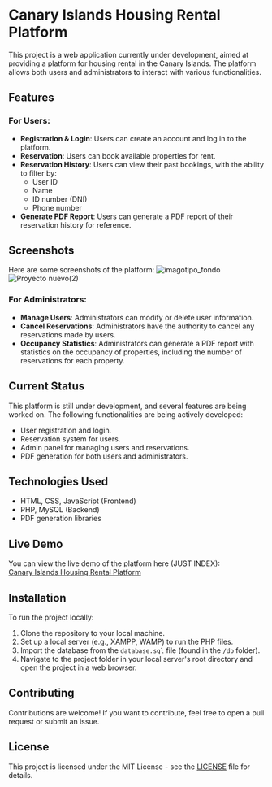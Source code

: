 # Canary Islands Housing Rental Platform

This project is a web application currently under development, aimed at providing a platform for housing rental in the Canary Islands. The platform allows both users and administrators to interact with various functionalities.

## Features

### For Users:
- **Registration & Login**: Users can create an account and log in to the platform.
- **Reservation**: Users can book available properties for rent.
- **Reservation History**: Users can view their past bookings, with the ability to filter by:
  - User ID
  - Name
  - ID number (DNI)
  - Phone number
- **Generate PDF Report**: Users can generate a PDF report of their reservation history for reference.

## Screenshots

Here are some screenshots of the platform:
![imagotipo_fondo](https://github.com/user-attachments/assets/8bb46f1a-9e3e-4741-bba9-de8dc54dda54)
![Proyecto nuevo(2)](https://github.com/user-attachments/assets/bfe4d502-de0e-4e28-9111-1364b93687b6)

### For Administrators:
- **Manage Users**: Administrators can modify or delete user information.
- **Cancel Reservations**: Administrators have the authority to cancel any reservations made by users.
- **Occupancy Statistics**: Administrators can generate a PDF report with statistics on the occupancy of properties, including the number of reservations for each property.

## Current Status
This platform is still under development, and several features are being worked on. The following functionalities are being actively developed:
- User registration and login.
- Reservation system for users.
- Admin panel for managing users and reservations.
- PDF generation for both users and administrators.

## Technologies Used
- HTML, CSS, JavaScript (Frontend)
- PHP, MySQL (Backend)
- PDF generation libraries

## Live Demo

You can view the live demo of the platform here (JUST INDEX):  
[Canary Islands Housing Rental Platform](https://ankkdev.github.io/islarent.github.io/)

## Installation

To run the project locally:
1. Clone the repository to your local machine.
2. Set up a local server (e.g., XAMPP, WAMP) to run the PHP files.
3. Import the database from the `database.sql` file (found in the `/db` folder).
4. Navigate to the project folder in your local server's root directory and open the project in a web browser.

## Contributing

Contributions are welcome! If you want to contribute, feel free to open a pull request or submit an issue.

## License

This project is licensed under the MIT License - see the [LICENSE](LICENSE) file for details.
